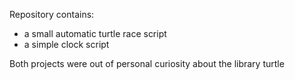 Repository contains:
- a small automatic turtle race script
- a simple clock script
 
Both projects were out of personal curiosity about the library turtle 
  
